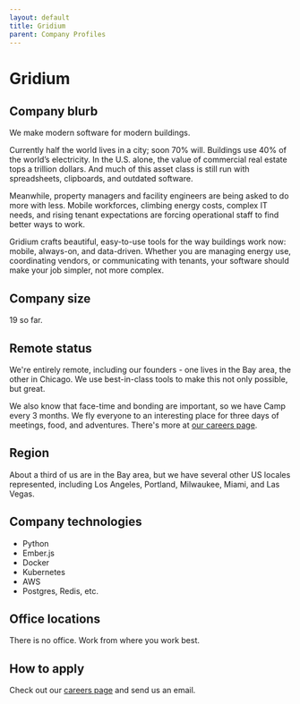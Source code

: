 ```yaml
---
layout: default
title: Gridium
parent: Company Profiles
---
```


# Gridium

## Company blurb

We make modern software for modern buildings.

Currently half the world lives in a city; soon 70% will. Buildings use 40% of the world’s electricity. In the U.S. alone, the value of commercial real estate tops a trillion dollars. And much of this asset class is still run with spreadsheets, clipboards, and outdated software.

Meanwhile, property managers and facility engineers are being asked to do more with less. Mobile workforces, climbing energy costs, complex IT needs, and rising tenant expectations are forcing operational staff to find better ways to work.

Gridium crafts beautiful, easy-to-use tools for the way buildings work now: mobile, always-on, and data-driven. Whether you are managing energy use, coordinating vendors, or communicating with tenants, your software should make your job simpler, not more complex.

## Company size

19 so far.

## Remote status

We're entirely remote, including our founders - one lives in the Bay area, the other in Chicago. We use best-in-class tools to make this not only possible, but great.

We also know that face-time and bonding are important, so we have Camp every 3 months. We fly everyone to an interesting place for three days of meetings, food, and adventures. There's more at [our careers page](http://gridium.com/about/working-at-gridium/).

## Region

About a third of us are in the Bay area, but we have several other US locales represented, including Los Angeles, Portland, Milwaukee, Miami, and Las Vegas.

## Company technologies

* Python
* Ember.js
* Docker
* Kubernetes
* AWS
* Postgres, Redis, etc.

## Office locations

There is no office. Work from where you work best.

## How to apply

Check out our [careers page](http://gridium.com/about/working-at-gridium/) and send us an email.
